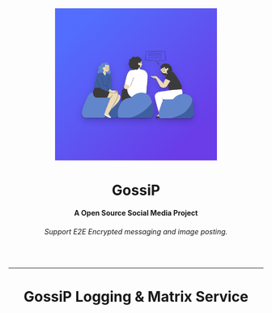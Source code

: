 <div align="center">
  <img src="https://github.com/ShikharY10/gossip/raw/master/images/logo.png" alt="Magator Logo" width="320" height="300">
  <h1>GossiP</h1>
  <strong>A Open Source Social Media Project</strong>
  <h6>Support E2E Encrypted messaging and image posting.</h6>
</div>
<br>

<hr>

<div align="center">
  <h1>GossiP Logging & Matrix Service</h1>
</div>
